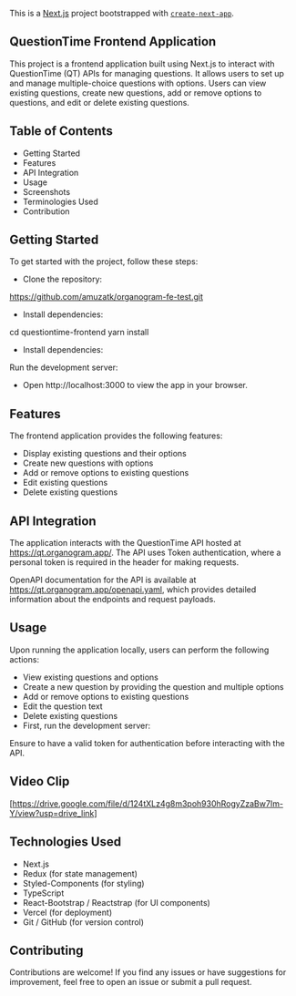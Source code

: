 
This is a [Next.js](https://nextjs.org/) project bootstrapped with [`create-next-app`](https://github.com/vercel/next.js/tree/canary/packages/create-next-app).

## QuestionTime Frontend Application

This project is a frontend application built using Next.js to interact with QuestionTime (QT) APIs for managing questions. It allows users to set up and manage multiple-choice questions with options. Users can view existing questions, create new questions, add or remove options to questions, and edit or delete existing questions.

## Table of Contents
- Getting Started
- Features
- API Integration
- Usage
- Screenshots
- Terminologies Used
- Contribution

## Getting Started

To get started with the project, follow these steps:

- Clone the repository:

https://github.com/amuzatk/organogram-fe-test.git

- Install dependencies:

cd questiontime-frontend
yarn install

- Install dependencies:

Run the development server:

- Open http://localhost:3000 to view the app in your browser.

## Features

The frontend application provides the following features:

- Display existing questions and their options
- Create new questions with options
- Add or remove options to existing questions
- Edit existing questions
- Delete existing questions

## API Integration

The application interacts with the QuestionTime API hosted at https://qt.organogram.app/. The API uses Token authentication, where a personal token is required in the header for making requests.

OpenAPI documentation for the API is available at https://qt.organogram.app/openapi.yaml, which provides detailed information about the endpoints and request payloads.

## Usage

Upon running the application locally, users can perform the following actions:

- View existing questions and options
- Create a new question by providing the question and multiple options
- Add or remove options to existing questions
- Edit the question text
- Delete existing questions
- First, run the development server:

Ensure to have a valid token for authentication before interacting with the API.

## Video Clip

[https://drive.google.com/file/d/124tXLz4g8m3poh930hRogyZzaBw7Im-Y/view?usp=drive_link]

## Technologies Used

- Next.js
- Redux (for state management)
- Styled-Components (for styling)
- TypeScript
- React-Bootstrap / Reactstrap (for UI components)
- Vercel (for deployment)
- Git / GitHub (for version control)

## Contributing

Contributions are welcome! If you find any issues or have suggestions for improvement, feel free to open an issue or submit a pull request.
